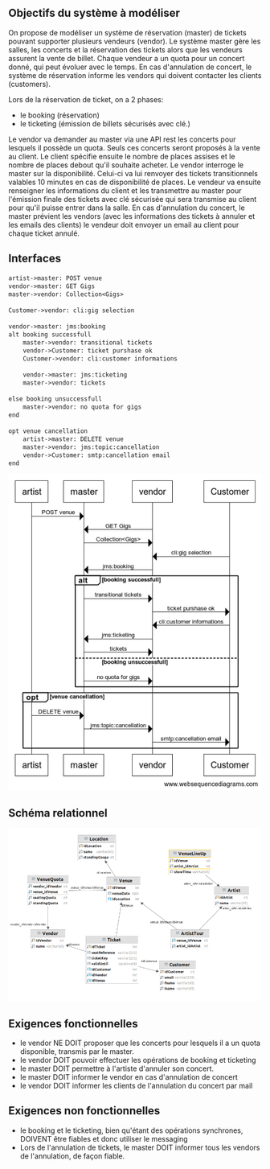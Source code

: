 ## Objectifs du système à modéliser

On propose de modéliser un système de réservation (master) de tickets pouvant supporter plusieurs vendeurs (vendor). Le système master gère les salles, les concerts et la réservation des tickets alors que les vendeurs assurent la vente de billet. Chaque vendeur a un quota pour un concert donné, qui peut évoluer avec le temps.
En cas d'annulation de concert, le système de réservation informe les vendors qui doivent contacter les clients (customers).

Lors de la réservation de ticket, on a 2 phases:
- le booking (réservation)
- le ticketing (émission de billets sécurisés avec clé.)

Le vendor va demander au master via une API rest les concerts pour lesquels il possède un quota. Seuls ces concerts seront proposés à la vente au client.
Le client spécifie ensuite le nombre de places assises et le nombre de places debout qu'il souhaite acheter. Le vendor interroge le master sur la disponibilité. Celui-ci va lui renvoyer des tickets transitionnels valables 10 minutes en cas de disponibilité de places.
Le vendeur va ensuite renseigner les informations du client et les transmettre au master pour l'émission finale des tickets avec clé sécurisée qui sera transmise au client pour qu'il puisse entrer dans la salle.
En cas d'annulation du concert, le master prévient les vendors (avec les informations des tickets à annuler et les emails des clients) le vendeur doit envoyer un email au client pour chaque ticket annulé.

## Interfaces

```
artist->master: POST venue
vendor->master: GET Gigs
master->vendor: Collection<Gigs>

Customer->vendor: cli:gig selection

vendor->master: jms:booking
alt booking successfull
    master->vendor: transitional tickets
    vendor->Customer: ticket purshase ok
    Customer->vendor: cli:customer informations
    
    vendor->master: jms:ticketing
    master->vendor: tickets

else booking unsuccessfull
    master->vendor: no quota for gigs
end

opt venue cancellation
    artist->master: DELETE venue
    master->vendor: jms:topic:cancellation
    vendor->Customer: smtp:cancellation email
end
```
![](seqDiagram.png)

## Schéma relationnel

![](EER.png)

## Exigences fonctionnelles

* le vendor NE DOIT proposer que les concerts pour lesquels il a un quota disponible, transmis par le master.
* le vendor DOIT pouvoir effectuer les opérations de booking et ticketing
* le master DOIT permettre à l'artiste d'annuler son concert.
* le master DOIT informer le vendor en cas d'annulation de concert
* le vendor DOIT informer les clients de l'annulation du concert par mail

## Exigences non fonctionnelles

* le booking et le ticketing, bien qu'étant des opérations synchrones, DOIVENT être fiables et donc utiliser le messaging
* Lors de l'annulation de tickets, le master DOIT informer tous les vendors de l'annulation, de façon fiable.